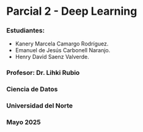 # Parcial 2 - Deep Learning

### Estudiantes:
- Kanery Marcela Camargo Rodríguez.
- Emanuel de Jesús Carbonell Naranjo.
- Henry David Saenz Valverde.

### Profesor: Dr. Lihki Rubio 

### Ciencia de Datos

### Universidad del Norte

### Mayo 2025
